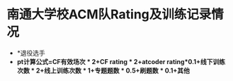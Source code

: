 # 南通大学校ACM队Rating及训练记录情况

- \*退役选手
- **pt计算公式=CF有效场次 * 2+CF rating * 2+atcoder rating*0.1+线下训练次数 * 2+线上训练次数 * 1+专题题数 * 0.5+刷题数 * 0.1+其他**

